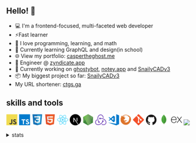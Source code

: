 

## Hello! 👋

- 💻 I'm a frontend-focused, multi-faceted web developer
- ⚡️Fast learner
- 🤟 I love programming, learning, and math
- 🌱 Currently learning GraphQL and design(in school)
- 🌐 View my portfolio: [caspertheghost.me](https://caspertheghost.me/)
- 🚀 Engineer @ [zyndicate.app](https://zyndicate.app)
- 💪 Currently working on [ghostybot](https://github.com/Dev-CasperTheGhost/ghostybot), [notey.app](https://notey.caspertheghost.me) and [SnailyCADv3](https://github.com/Dev-CasperTheGhost/snaily-cadv3)
- 📦 My biggest project so far: [SnailyCADv3](https://github.com/Dev-CasperTheGhost/snaily-cadv3)
- My URL shortener: [ctgs.ga](https://www.ctgs.ga)

## skills and tools

<code><img height="30" src="https://raw.githubusercontent.com/devicons/devicon/master/icons/javascript/javascript-original.svg"></code>
<code><img height="30" src="https://raw.githubusercontent.com/devicons/devicon/master/icons/typescript/typescript-original.svg"></code>
<code><img height="30" src="https://raw.githubusercontent.com/devicons/devicon/master/icons/css3/css3-original.svg"></code>
<code><img height="30" src="https://raw.githubusercontent.com/devicons/devicon/master/icons/html5/html5-original.svg"></code>
<code><img height="30" src="https://raw.githubusercontent.com/devicons/devicon/master/icons/react/react-original.svg"></code>
<code><img height="30" src="https://raw.githubusercontent.com/devicons/devicon/daca2d1577e9ba62674a864f232320f03f0b6d5d/icons/nextjs/nextjs-original.svg"></code>
<code><img height="30" src="https://raw.githubusercontent.com/github/explore/80688e429a7d4ef2fca1e82350fe8e3517d3494d/topics/nodejs/nodejs.png"></code>
<code><img height="30" src="https://raw.githubusercontent.com/devicons/devicon/master/icons/redux/redux-original.svg"></code>
<code><img height="30" src="https://raw.githubusercontent.com/github/explore/80688e429a7d4ef2fca1e82350fe8e3517d3494d/topics/visual-studio-code/visual-studio-code.png"></code>
<code><img height="30" src="https://raw.githubusercontent.com/devicons/devicon/master/icons/firefox/firefox-plain.svg"></code>
<code><img height="30" src="https://raw.githubusercontent.com/devicons/devicon/master/icons/git/git-plain.svg"></code>
<code><img height="30" src="https://github.com/devicons/devicon/blob/master/icons/github/github-original.svg"></code>
<code><img height="30" src="https://github.com/devicons/devicon/blob/master/icons/mongodb/mongodb-original.svg"></code>
<code><img height="30" src="https://github.com/devicons/devicon/blob/master/icons/express/express-original.svg"></code>
<code><img height="30" src="./images/do_logo.svg"></code>

<details>
  <summary>stats</summary>
  
  
  ![stats](https://github-readme-stats-wine-rho.vercel.app/api?username=Dev-CasperTheGhost&bg_color=00000000&include_all_commits=true&count_private=true&show_icons=true&hide_rank=false&icon_color=6381AF&text_color=f2f2f2&hide_title=true&disable_animations=true)
  
  ![langs](https://github-readme-stats-wine-rho.vercel.app/api/top-langs?username=Dev-CasperTheGhost&theme=dark&include_all_commits=true&count_private=true&layout=compact&bg_color=00000000)
  
  [![wakatime](https://github-readme-stats-wine-rho.vercel.app/api/wakatime?username=devcaspertheghost&layout=compact&theme=dark&langs_count=5&bg_color=00000000)](https://wakatime.com/@devcaspertheghost)

 </details>
